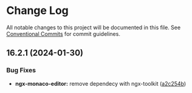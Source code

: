 # Change Log

All notable changes to this project will be documented in this file.
See [Conventional Commits](https://conventionalcommits.org) for commit guidelines.

## 16.2.1 (2024-01-30)


### Bug Fixes

* **ngx-monaco-editor:** remove dependecy with ngx-toolkit ([a2c254b](https://github.com/davidecavaliere/ngx-toolkit/commit/a2c254bcbabf1fec28f3bda40074b4a4106a1c9e))

